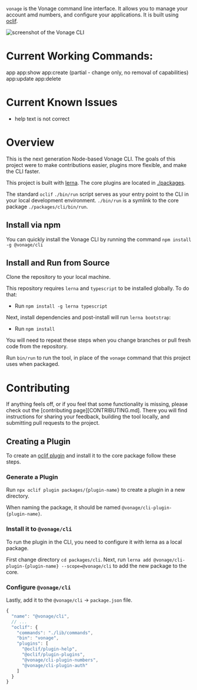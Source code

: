 `vonage` is the Vonage command line interface. It allows you to manage your account amd numbers, and configure your applications. It is built using [oclif](https://oclif.io).

![screenshot of the Vonage CLI](./assets/splash.png)
<!-- https://carbon.now.sh/?bg=rgba%28171%2C184%2C195%2C0%29&t=night-owl&wt=none&l=text%2Fapache&ds=true&dsyoff=20px&dsblur=68px&wc=true&wa=false&pv=56px&ph=56px&ln=false&fl=1&fm=Hack&fs=14px&lh=133%25&si=false&es=2x&wm=false&code=%2524%2520vonage -->

# Current Working Commands:

app
app:show
app:create (partial - change only, no removal of capabilities)
app:update
app:delete

# Current Known Issues

* help text is not correct

# Overview

This is the next generation Node-based Vonage CLI.  The goals of this project were to make contributions easier, plugins more flexible, and make the CLI faster.

This project is built with [lerna](https://lerna.js.org/). The core plugins are located in [./packages](./packages).

The standard `oclif` `./bin/run` script serves as your entry point to the CLI in your local development environment. `./bin/run` is a symlink to the core package `./packages/cli/bin/run`.

## Install via npm

You can quickly install the Vonage CLI by running the command `npm install -g @vonage/cli`

## Install and Run from Source

Clone the repository to your local machine.

This repository requires `lerna` and `typescript` to be installed globally. To do that:
* Run `npm install -g lerna typescript`

Next, install dependencies and post-install will run `lerna bootstrap`:

* Run `npm install`


You will need to repeat these steps when you change branches or pull fresh code from the repository.

Run `bin/run` to run the tool, in place of the `vonage` command that this project uses when packaged.

# Contributing

If anything feels off, or if you feel that some functionality is missing, please check out the [contributing page][CONTRIBUTING.md]. There you will find instructions for sharing your feedback, building the tool locally, and submitting pull requests to the project.

## Creating a Plugin

To create an [oclif plugin](https://oclif.io/docs/plugins#building-your-own-plugin) and install it to the core package follow these steps.

### Generate a Plugin

Run `npx oclif plugin packages/{plugin-name}` to create a plugin in a new directory.

When naming the package, it should be named `@vonage/cli-plugin-{plugin-name}`.

### Install it to `@vonage/cli`

To run the plugin in the CLI, you need to configure it with lerna as a local package. 

First change directory `cd packages/cli`. Next, run `lerna add @vonage/cli-plugin-{plugin-name} --scope=@vonage/cli` to add the new package to the core.

### Configure `@vonage/cli`

Lastly, add it to the `@vonage/cli` -> `package.json` file.

```js
{
  "name": "@vonage/cli",
  // ...
  "oclif": {
    "commands": "./lib/commands",
    "bin": "vonage",
    "plugins": [
      "@oclif/plugin-help",
      "@oclif/plugin-plugins",
      "@vonage/cli-plugin-numbers",
      "@vonage/cli-plugin-auth"
    ]
  }
}
```
